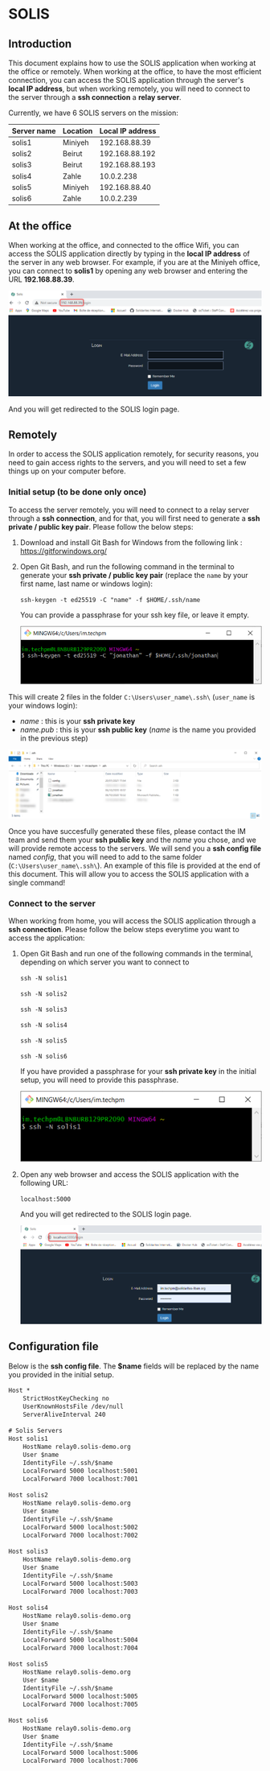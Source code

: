 # SOLIS

## Introduction

This document explains how to use the SOLIS application when working at the office or remotely.
When working at the office, to have the most efficient connection, you can access the SOLIS application through the server's **local IP address**, but when working remotely, you will need to connect to the server through a **ssh connection** a **relay server**.

Currently, we have 6 SOLIS servers on the mission:

| Server name | Location | Local IP address |
| ----------- | -------- | ---------------- |
| solis1      | Miniyeh  | 192.168.88.39    |
| solis2      | Beirut   | 192.168.88.192   |
| solis3      | Beirut   | 192.168.88.193   |
| solis4      | Zahle    | 10.0.2.238       |
| solis5      | Miniyeh  | 192.168.88.40    |
| solis6      | Zahle    | 10.0.2.239       |

## At the office

When working at the office, and connected to the office Wifi, you can access the SOLIS application directly by typing in the **local IP address** of the server in any web browser.
For example, if you are at the Miniyeh office, you can connect to **solis1** by opening any web browser and entering the URL **192.168.88.39**.

![Connect from local IP](connect_to_solis_1.png "Connect from local IP")

And you will get redirected to the SOLIS login page.

## Remotely

In order to access the SOLIS application remotely, for security reasons, you need to gain access rights to the servers, and you will need to set a few things up on your computer before.

### Initial setup (to be done only once)

To access the server remotely, you will need to connect to a relay server through a **ssh connection**, and for that, you will first need to generate a **ssh private / public key pair**.
Please follow the below steps:

1. Download and install Git Bash for Windows from the following link : <https://gitforwindows.org/>
2. Open Git Bash, and run the following command in the terminal to generate your **ssh private / public key pair** (replace the `name` by your first name, last name or windows login):

   `ssh-keygen -t ed25519 -C "name" -f $HOME/.ssh/name`

   You can provide a passphrase for your ssh key file, or leave it empty.

   ![Generate a ssh key pair](connect_to_solis_2.png "Generate a ssh key pair")

This will create 2 files in the folder `C:\Users\user_name\.ssh\` (`user_name` is your windows login):

- _name_ : this is your **ssh private key**
- _name.pub_ : this is your **ssh public key**
  (_name_ is the name you provided in the previous step)

![Generated ssh key pairs](connect_to_solis_3.png "Generated ssh key pairs")

Once you have succesfully generated these files, please contact the IM team and send them your **ssh public key** and the _name_ you chose, and we will provide remote access to the servers.
We will send you a **ssh config file** named _config_, that you will need to add to the same folder (`C:\Users\user_name\.ssh\`). An example of this file is provided at the end of this document.
This will allow you to access the SOLIS application with a single command!

### Connect to the server

When working from home, you will access the SOLIS application through a **ssh connection**. Please follow the below steps everytime you want to access the application:

1. Open Git Bash and run one of the following commands in the terminal, depending on which server you want to connect to

   `ssh -N solis1`

   `ssh -N solis2`

   `ssh -N solis3`

   `ssh -N solis4`

   `ssh -N solis5`

   `ssh -N solis6`

   If you have provided a passphrase for your **ssh private key** in the initial setup, you will need to provide this passphrase.

   ![Connect to the server](connect_to_solis_4.png "Connect to the server")

2. Open any web browser and access the SOLIS application with the following URL:

   `localhost:5000`

   And you will get redirected to the SOLIS login page.

   ![Connect to SOLIS](connect_to_solis_5.png "Connect to SOLIS")

## Configuration file

Below is the **ssh config file**. The **$name** fields will be replaced by the name you provided in the initial setup.

```
Host *
    StrictHostKeyChecking no
    UserKnownHostsFile /dev/null
    ServerAliveInterval 240

# Solis Servers
Host solis1
    HostName relay0.solis-demo.org
    User $name
    IdentityFile ~/.ssh/$name
    LocalForward 5000 localhost:5001
    LocalForward 7000 localhost:7001

Host solis2
    HostName relay0.solis-demo.org
    User $name
    IdentityFile ~/.ssh/$name
    LocalForward 5000 localhost:5002
    LocalForward 7000 localhost:7002

Host solis3
    HostName relay0.solis-demo.org
    User $name
    IdentityFile ~/.ssh/$name
    LocalForward 5000 localhost:5003
    LocalForward 7000 localhost:7003

Host solis4
    HostName relay0.solis-demo.org
    User $name
    IdentityFile ~/.ssh/$name
    LocalForward 5000 localhost:5004
    LocalForward 7000 localhost:7004

Host solis5
    HostName relay0.solis-demo.org
    User $name
    IdentityFile ~/.ssh/$name
    LocalForward 5000 localhost:5005
    LocalForward 7000 localhost:7005

Host solis6
    HostName relay0.solis-demo.org
    User $name
    IdentityFile ~/.ssh/$name
    LocalForward 5000 localhost:5006
    LocalForward 7000 localhost:7006
```
